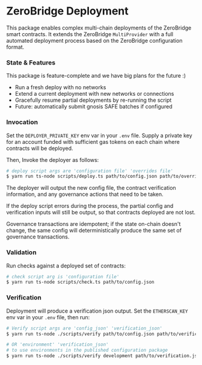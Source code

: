 # ZeroBridge Deployment

This package enables complex multi-chain deployments of the ZeroBridge smart
contracts. It extends the ZeroBridge `MultiProvider` with a full automated deployment
process based on the ZeroBridge configuration format.

### State & Features

This package is feature-complete and we have big plans for the future :)

- Run a fresh deploy with no networks
- Extend a current deployment with new networks or connections
- Gracefully resume partial deployments by re-running the script
- Future: automatically submit gnosis SAFE batches if configured

### Invocation

Set the `DEPLOYER_PRIVATE_KEY` env var in your `.env` file.
Supply a private key for an account funded with
sufficient gas tokens on each chain where contracts will be deployed.

Then, Invoke the deployer as follows:

```sh
# deploy script args are 'configuration file' 'overrides file'
$ yarn run ts-node scripts/deploy.ts path/to/config.json path/to/overrides.json
```

The deployer will output the new config file, the contract verification
information, and any governance actions that need to be taken.

If the deploy script errors during the process, the partial config
and verification inputs will still be output, so that contracts deployed
are not lost.

Governance transactions are idempotent;
if the state on-chain doesn't change,
the same config will deterministically produce
the same set of governance transactions.

### Validation

Run checks against a deployed set of contracts:

```sh
# check script arg is 'configuration file'
$ yarn run ts-node scripts/check.ts path/to/config.json
```

### Verification

Deployment will produce a verification json output. Set the `ETHERSCAN_KEY` env
var in your `.env` file, then run:

```sh
# Verify script args are 'config_json' 'verification_json'
$ yarn run ts-node ./scripts/verify path/to/config.json path/to/verification.json

# OR 'environment' 'verification_json'
# to use environments in the published configuration package
$ yarn run ts-node ./scripts/verify development path/to/verification.json
```

